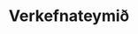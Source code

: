 ---
type: "schemadata"
title: "Verkefnateymið"
text: " mótar verkefnisáætlun og umfang einstaka verkþátta. Fulltrúar skipta með sér ábyrgð á einstaka verkþáttum og taka þátt í starfshópum. Ábyrgðaraðilar upplýsa verkefnastjóra um framgang sinna verkþátta."
order: 5
---